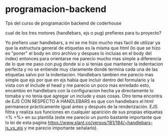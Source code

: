 # programacion-backend
Tps del curso de programación backend de coderhouse

cual de los tres motores (handlebars, ejs o pug) prefieres para tu proyecto?

Yo prefiero usar handlebars, a mi se me hizo mucho mas facil de utilizar ya que la estructura general de etiquetas es la misma que html (lo que se hizo es "poner" el body en otro archivo y despues lo incluias en el body del index) entonces para orientarse me parecio mucho mas simple a diferencia de lo que me paso con pug donde si o si tenias que mantener la indentacion perfecta y  no se entiende muy claramente donde termina cada una de las etiquetas salvo por la indentacion. Handlebars tambien me parecio mas simple que ejs por que en ejs habia que incluir  dentro del formulario y la vista con el include el head y me parecio un poco mas enredado esto, encambio en handlebars con la configuracion hecha ya directamente lo tomaba y no tenia que agregar un include y esas cosas. Otro tema encontra de EJS CON RESPECTO A HANDLEBARS es que con handlebars el html permanece prácticamente igual antes y después de la renderización. EJS filtra y realiza sus funciones en cualquier aparición de sus propias etiquetas <% =%> en su plantilla (este me parecio un punto bastante importante que lo lei de esta pagina https://www.slant.co/versus/181/184/~handlebars-js_vs_ejs y me parecio importante señalarlo).
